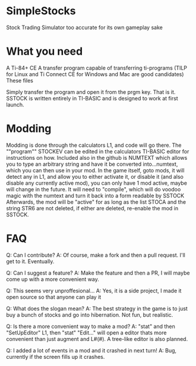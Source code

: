 # SimpleStocks
Stock Trading Simulator too accurate for its own gameplay sake

# What you need
A Ti-84+ CE
A transfer program capable of transferring ti-programs (TILP for Linux and Ti Connect CE for Windows and Mac are good candidates)
These files

Simply transfer the program and open it from the prgm key. That is it. SSTOCK is written entirely in TI-BASIC and is designed to work at first launch.

# Modding

Modding is done through the calculators L1, and code will go there. The ""program"" STOCKEV can be edited in the calculators TI-BASIC editor for instructions on how.
Included also in the github is NUMTEXT which allows you to type an arbitrary string and have it be converted into...numtext, which you can then use in your mod.
In the game itself, goto mods, it will detect any in L1, and allow you to either activate it, or disable it (and also disable any currently active mod), you can only have 1 mod active, maybe will change in the future.
It will need to "compile", which will do voodoo magic with the numtext and turn it back into a form readable by SSTOCK
Afterwards, the mod will be "active" for as long as the list STOCA and the string STR6 are not deleted, if either are deleted, re-enable the mod in SSTOCK.

# FAQ

Q: Can I contribute?
A: Of course, make a fork and then a pull request. I'll get to it. Eventually.

Q: Can I suggest a feature?
A: Make the feature and then a PR, I will maybe come up with a more convenient way.

Q: This seems very unproffesional...
A: Yes, it is a side project, I made it open source so that anyone can play it

Q: What does the slogan mean?
A: The best strategy in the game is to just buy a bunch of stocks and go into hibernation. Not fun, but realistic.

Q: Is there a more convenient way to make a mod?
A: "stat" and then "SetUpEditor" L1, then "stat" "Edit..." will open a editor thats more convenient than just augment and L#(#). A tree-like editor is also planned.

Q: I added a lot of events in a mod and it crashed in next turn!
A: Bug, currently if the screen fills up it crashes.
